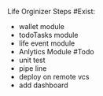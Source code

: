Life Orginizer Steps
#Exist:
- wallet module
- todoTasks module
- life event module
- Anlytics Module
#Todo
- unit test 
- pipe line 
- deploy on remote vcs 
- add dashboard 
